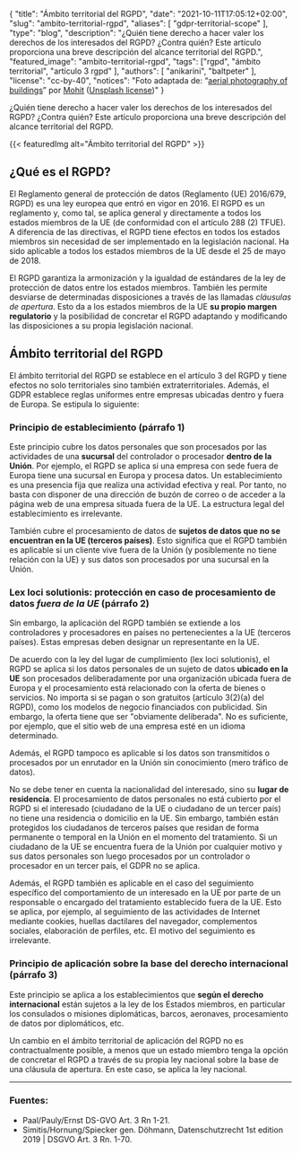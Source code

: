 {
    "title": "Ámbito territorial del RGPD",
    "date": "2021-10-11T17:05:12+02:00",
    "slug": "ambito-territorial-rgpd",
    "aliases": [ "gdpr-territorial-scope" ],
    "type": "blog",
    "description": "¿Quién tiene derecho a hacer valer los derechos de los interesados del RGPD? ¿Contra quién? Este artículo proporciona una breve descripción del alcance territorial del RGPD.",
    "featured_image": "ambito-territorial-rgpd",
    "tags": ["rgpd", "ámbito territorial", "artículo 3 rgpd" ],
    "authors": [ "anikarini", "baltpeter" ],
    "license": "cc-by-40",
    "notices": "Foto adaptada de: “[aerial photography of buildings](https://unsplash.com/photos/6M9xiVgkoN0)” por [Mohit](https://unsplash.com/@98mohitkumar) ([Unsplash license](https://unsplash.com/license))"
}

¿Quién tiene derecho a hacer valer los derechos de los interesados del RGPD? ¿Contra quién? Este artículo proporciona una breve descripción del alcance territorial del RGPD.

{{< featuredImg alt="Ámbito territorial del RGPD" >}}

## ¿Qué es el RGPD?

El Reglamento general de protección de datos (Reglamento (UE) 2016/679, RGPD) es una ley europea que entró en vigor en 2016. El RGPD es un reglamento y, como tal, se aplica general y directamente a todos los estados miembros de la UE (de conformidad con el artículo 288 (2) TFUE). A diferencia de las directivas, el RGPD tiene efectos en todos los estados miembros sin necesidad de ser implementado en la legislación nacional. Ha sido aplicable a todos los estados miembros de la UE desde el 25 de mayo de 2018.

El RGPD garantiza la armonización y la igualdad de estándares de la ley de protección de datos entre los estados miembros. También les permite desviarse de determinadas disposiciones a través de las llamadas *cláusulas de apertura*. Esto da a los estados miembros de la UE **su propio margen regulatorio** y la posibilidad de concretar el RGPD adaptando y modificando las disposiciones a su propia legislación nacional.

## Ámbito territorial del RGPD

El ámbito territorial del RGPD se establece en el artículo 3 del RGPD y tiene efectos no solo territoriales sino también extraterritoriales. Además, el GDPR establece reglas uniformes entre empresas ubicadas dentro y fuera de Europa. Se estipula lo siguiente:

### Principio de establecimiento (párrafo 1)

Este principio cubre los datos personales que son procesados por las actividades de una **sucursal** del controlador o procesador **dentro de la Unión**. Por ejemplo, el RGPD se aplica si una empresa con sede fuera de Europa tiene una sucursal en Europa y procesa datos. Un establecimiento es una presencia fija que realiza una actividad efectiva y real. Por tanto, no basta con disponer de una dirección de buzón de correo o de acceder a la página web de una empresa situada fuera de la UE. La estructura legal del establecimiento es irrelevante.

También cubre el procesamiento de datos de **sujetos de datos que no se encuentran en la UE (terceros países)**. Esto significa que el RGPD también es aplicable si un cliente vive fuera de la Unión (y posiblemente no tiene relación con la UE) y sus datos son procesados por una sucursal en la Unión.

### Lex loci solutionis: protección en caso de procesamiento de datos *fuera de la UE* (párrafo 2)

Sin embargo, la aplicación del RGPD también se extiende a los controladores y procesadores en países no pertenecientes a la UE (terceros países). Estas empresas deben designar un representante en la UE.

De acuerdo con la ley del lugar de cumplimiento (lex loci solutionis), el RGPD se aplica si los datos personales de un sujeto de datos **ubicado en la UE** son procesados ​​deliberadamente por una organización ubicada fuera de Europa y el procesamiento está relacionado con la oferta de bienes o servicios. No importa si se pagan o son gratuitos (artículo 3(2)(a) del RGPD), como los modelos de negocio financiados con publicidad. Sin embargo, la oferta tiene que ser "obviamente deliberada". No es suficiente, por ejemplo, que el sitio web de una empresa esté en un idioma determinado.

Además, el RGPD tampoco es aplicable si los datos son transmitidos o procesados ​​por un enrutador en la Unión sin conocimiento (mero tráfico de datos).

No se debe tener en cuenta la nacionalidad del interesado, sino su **lugar de residencia**. El procesamiento de datos personales no está cubierto por el RGPD si el interesado (ciudadano de la UE o ciudadano de un tercer país) no tiene una residencia o domicilio en la UE. Sin embargo, también están protegidos los ciudadanos de terceros países que residan de forma permanente o temporal en la Unión en el momento del tratamiento. Si un ciudadano de la UE se encuentra fuera de la Unión por cualquier motivo y sus datos personales son luego procesados ​​por un controlador o procesador en un tercer país, el GDPR no se aplica.

Además, el RGPD también es aplicable en el caso del seguimiento específico del comportamiento de un interesado en la UE por parte de un responsable o encargado del tratamiento establecido fuera de la UE. Esto se aplica, por ejemplo, al seguimiento de las actividades de Internet mediante cookies, huellas dactilares del navegador, complementos sociales, elaboración de perfiles, etc. El motivo del seguimiento es irrelevante.

### Principio de aplicación sobre la base del derecho internacional (párrafo 3)

Este principio se aplica a los establecimientos que **según el derecho internacional** están sujetos a la ley de los Estados miembros, en particular los consulados o misiones diplomáticas, barcos, aeronaves, procesamiento de datos por diplomáticos, etc.

Un cambio en el ámbito territorial de aplicación del RGPD no es contractualmente posible, a menos que un estado miembro tenga la opción de concretar el RGPD a través de su propia ley nacional sobre la base de una cláusula de apertura. En este caso, se aplica la ley nacional.

---

### Fuentes:

- Paal/Pauly/Ernst DS-GVO Art. 3 Rn 1-21.
- Simitis/Hornung/Spiecker gen. Döhmann, Datenschutzrecht 1st edition 2019 | DSGVO Art. 3 Rn. 1-70.
